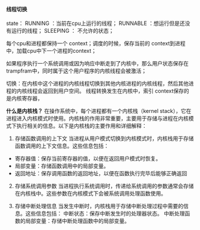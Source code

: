 #### 线程切换
state：
RUNNING  ：当前在cpu上运行的线程；
RUNNABLE  ：想运行但是还没有运行的线程；
SLEEPING ：  不允许的状态；

每个cpu和进程都保持一个 context；调度的时候，保存当前的 context到进程中，加载cpu中下一个进程的context；


如果程序执行一个系统调用或因为响应中断走到了内核中，那么用户状态保存在 trampfram中，同时属于这个用户程序的内核线程会被激活；

切换：在内核中这个进程的内核线程切换到其他内核进程的内核线程，然后其他进程的内核线程会返回到用户空间。 线程转换发生在内核中，索引 context保存的是内核寄存器，




**什么是内核栈？**
在操作系统中，每个进程都有一个内核栈（kernel stack），它在进程进入内核模式时使用。内核栈的作用非常重要，主要用于存储与进程在内核模式下执行相关的信息。以下是内核栈的主要作用和详细解释：
1.  存储函数调用的上下文
当进程从用户模式切换到内核模式时，内核栈用于存储函数调用的上下文信息。这些信息包括：
+ 寄存器值：保存当前寄存器的值，以便在返回用户模式时恢复。
+ 局部变量：存储函数调用中的局部变量。
+ 返回地址：保存调用函数的返回地址，以便在函数执行完毕后能够正确返回

2. 存储系统调用参数
当进程执行系统调用时，传递给系统调用的参数通常会存储在内核栈中。这些参数在内核模式下会被系统调用处理函数使用。

3. 存储中断处理信息
当发生中断时，内核栈用于存储中断处理过程中需要的信息。这些信息包括：
中断状态：保存中断发生时的处理器状态。
中断处理函数的局部变量：存储中断处理函数中的局部变量。









